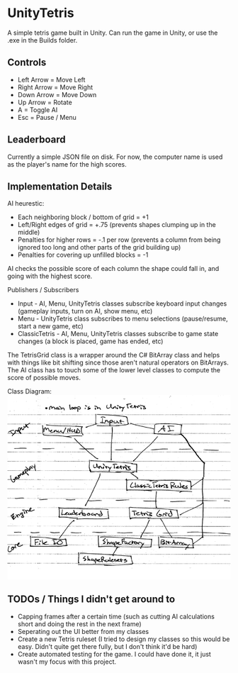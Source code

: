 UnityTetris
====================

A simple tetris game built in Unity. Can run the game in Unity, or use the .exe in the Builds folder.

Controls
--------

- Left Arrow = Move Left
- Right Arrow = Move Right
- Down Arrow = Move Down
- Up Arrow = Rotate
- A = Toggle AI
- Esc = Pause / Menu

Leaderboard
--------
Currently a simple JSON file on disk. For now, the computer name is used as the player's name for the high scores.

Implementation Details
--------

AI heurestic:
 - Each neighboring block / bottom of grid = +1
 - Left/Right edges of grid = +.75 (prevents shapes clumping up in the middle)
 - Penalties for higher rows = -.1 per row (prevents a column from being ignored too long and other parts of the grid building up)
 - Penalties for covering up unfilled blocks = -1
 
AI checks the possible score of each column the shape could fall in, and going with the highest score.

Publishers / Subscribers
- Input -  AI, Menu, UnityTetris classes subscribe keyboard input changes (gameplay inputs, turn on AI, show menu, etc)
- Menu - UnityTetris class subscribes to menu selections (pause/resume, start a new game, etc)
- ClassicTetris - AI, Menu, UnityTetris classes subscribe to game state changes (a block is placed, game has ended, etc)

The TetrisGrid class is a wrapper around the C# BitArray class and helps with things like bit shifting since those aren't natural operators on BitArrays.
The AI class has to touch some of the lower level classes to compute the score of possible moves.

Class Diagram:
![Class Diagram](https://github.com/jcbrock/UnityTetris/blob/ReadMeChanges/Documentation/UnityTetrisClassDiagram.png)

TODOs / Things I didn't get around to
--------
- Capping frames after a certain time (such as cutting AI calculations short and doing the rest in the next frame)
- Seperating out the UI better from my classes
- Create a new Tetris ruleset (I tried to design my classes so this would be easy. Didn't quite get there fully, but I don't think it'd be hard)
- Create automated testing for the game. I could have done it, it just wasn't my focus with this project.